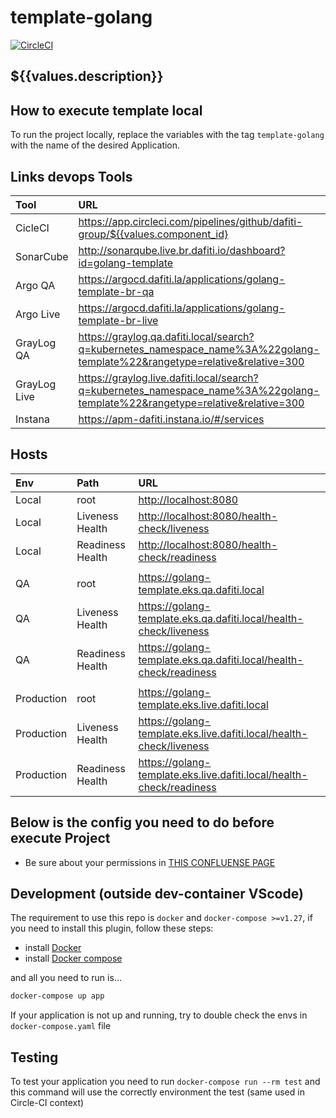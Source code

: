 # template-golang

[![CircleCI](https://circleci.com/gh/dafiti-group/golang-template-project/tree/main.svg?style=svg)](https://circleci.com/gh/dafiti-group/golang-template-project/tree/main)

## ${{values.description}}

## How to execute template local

To run the project locally, replace the variables with the tag `template-golang` with the name of the desired Application.

## Links devops Tools

| Tool         | URL                                                                                                                            |
| :----------- | :----------------------------------------------------------------------------------------------------------------------------- |
| CicleCI      | <https://app.circleci.com/pipelines/github/dafiti-group/${{values.component_id}>                                               |
| SonarCube    | <http://sonarqube.live.br.dafiti.io/dashboard?id=golang-template>                                                              |
| Argo QA      | <https://argocd.dafiti.la/applications/golang-template-br-qa>                                                                  |
| Argo Live    | <https://argocd.dafiti.la/applications/golang-template-br-live>                                                                |
| GrayLog QA   | <https://graylog.qa.dafiti.local/search?q=kubernetes_namespace_name%3A%22golang-template%22&rangetype=relative&relative=300>   |
| GrayLog Live | <https://graylog.live.dafiti.local/search?q=kubernetes_namespace_name%3A%22golang-template%22&rangetype=relative&relative=300> |
| Instana      | <https://apm-dafiti.instana.io/#/services>                                                                                     |

## Hosts

| Env        | Path             | URL                                                                    |
| :--------- | :--------------- | :--------------------------------------------------------------------- |
| Local      | root             | <http://localhost:8080>                                                |
| Local      | Liveness Health  | <http://localhost:8080/health-check/liveness>                          |
| Local      | Readiness Health | <http://localhost:8080/health-check/readiness>                         |
|            |                  |                                                                        |
| QA         | root             | <https://golang-template.eks.qa.dafiti.local>                          |
| QA         | Liveness Health  | <https://golang-template.eks.qa.dafiti.local/health-check/liveness>    |
| QA         | Readiness Health | <https://golang-template.eks.qa.dafiti.local/health-check/readiness>   |
|            |                  |                                                                        |
| Production | root             | <https://golang-template.eks.live.dafiti.local>                        |
| Production | Liveness Health  | <https://golang-template.eks.live.dafiti.local/health-check/liveness>  |
| Production | Readiness Health | <https://golang-template.eks.live.dafiti.local/health-check/readiness> |

## Below is the config you need to do before execute Project

- Be sure about your permissions in [THIS CONFLUENSE PAGE](https://dafiti.jira.com/wiki/spaces/DFTEC/pages/3247013947/Desenvolvimento+local+DOCKER-DAFITI)

## Development (outside dev-container VScode)

The requirement to use this repo is `docker` and `docker-compose >=v1.27`, if you need
to install this plugin, follow these steps:

- install [Docker](https://docs.docker.com/engine/install/ubuntu/)
- install [Docker compose](https://docs.docker.com/compose/install/)

and all you need to run is...

```sh
docker-compose up app
```

If your application is not up and running, try to double check the envs in `docker-compose.yaml` file

## Testing

To test your application you need to run `docker-compose run --rm test`
and this command will use the correctly environment the test (same used in Circle-CI context)
